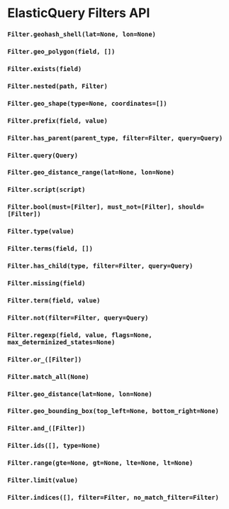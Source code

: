 # ElasticQuery Filters API

### `Filter.geohash_shell(lat=None, lon=None)`

### `Filter.geo_polygon(field, [])`

### `Filter.exists(field)`

### `Filter.nested(path, Filter)`

### `Filter.geo_shape(type=None, coordinates=[])`

### `Filter.prefix(field, value)`

### `Filter.has_parent(parent_type, filter=Filter, query=Query)`

### `Filter.query(Query)`

### `Filter.geo_distance_range(lat=None, lon=None)`

### `Filter.script(script)`

### `Filter.bool(must=[Filter], must_not=[Filter], should=[Filter])`

### `Filter.type(value)`

### `Filter.terms(field, [])`

### `Filter.has_child(type, filter=Filter, query=Query)`

### `Filter.missing(field)`

### `Filter.term(field, value)`

### `Filter.not(filter=Filter, query=Query)`

### `Filter.regexp(field, value, flags=None, max_determinized_states=None)`

### `Filter.or_([Filter])`

### `Filter.match_all(None)`

### `Filter.geo_distance(lat=None, lon=None)`

### `Filter.geo_bounding_box(top_left=None, bottom_right=None)`

### `Filter.and_([Filter])`

### `Filter.ids([], type=None)`

### `Filter.range(gte=None, gt=None, lte=None, lt=None)`

### `Filter.limit(value)`

### `Filter.indices([], filter=Filter, no_match_filter=Filter)`
